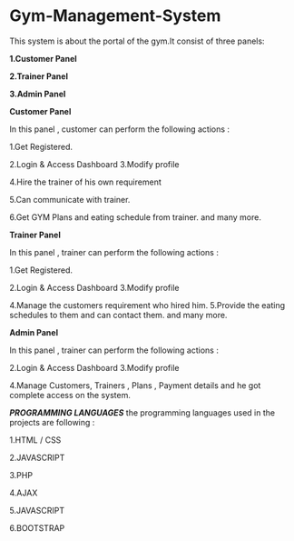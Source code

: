 # Gym-Management-System

This system is about the portal of the gym.It  consist of three panels:

**1.Customer Panel**

**2.Trainer Panel**

**3.Admin Panel**

**Customer Panel**

In this panel , customer can perform the following actions :

1.Get Registered.

2.Login & Access Dashboard
3.Modify profile

4.Hire the trainer of his own requirement

5.Can communicate with trainer.

6.Get GYM Plans and eating schedule from trainer.
and many more.

**Trainer Panel**

In this panel , trainer can perform the following actions :

1.Get Registered.

2.Login & Access Dashboard
3.Modify profile

4.Manage the customers requirement who hired him.
5.Provide the eating schedules to them and can contact them.
and many more.

**Admin Panel**

In this panel , trainer can perform the following actions :


2.Login & Access Dashboard
3.Modify profile

4.Manage Customers, Trainers , Plans , Payment details and he got complete access on the system.


***PROGRAMMING LANGUAGES***
the programming languages used in the projects are following :

1.HTML / CSS

2.JAVASCRIPT

3.PHP

4.AJAX

5.JAVASCRIPT

6.BOOTSTRAP


